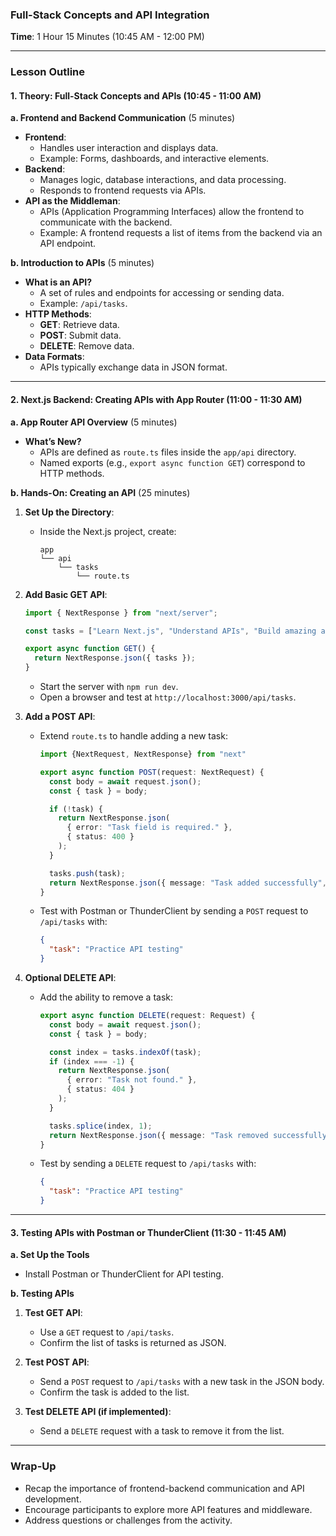 ### **Full-Stack Concepts and API Integration**  
**Time**: 1 Hour 15 Minutes (10:45 AM - 12:00 PM)  

---

### **Lesson Outline**  

#### **1. Theory: Full-Stack Concepts and APIs (10:45 - 11:00 AM)**  

**a. Frontend and Backend Communication** (5 minutes)  
- **Frontend**:  
  - Handles user interaction and displays data.  
  - Example: Forms, dashboards, and interactive elements.  
- **Backend**:  
  - Manages logic, database interactions, and data processing.  
  - Responds to frontend requests via APIs.  
- **API as the Middleman**:  
  - APIs (Application Programming Interfaces) allow the frontend to communicate with the backend.  
  - Example: A frontend requests a list of items from the backend via an API endpoint.  

**b. Introduction to APIs** (5 minutes)  
- **What is an API?**  
  - A set of rules and endpoints for accessing or sending data.  
  - Example: `/api/tasks`.  
- **HTTP Methods**:  
  - **GET**: Retrieve data.  
  - **POST**: Submit data.  
  - **DELETE**: Remove data.  
- **Data Formats**:  
  - APIs typically exchange data in JSON format.  

---

#### **2. Next.js Backend: Creating APIs with App Router (11:00 - 11:30 AM)**  

**a. App Router API Overview** (5 minutes)  
- **What’s New?**  
  - APIs are defined as `route.ts` files inside the `app/api` directory.  
  - Named exports (e.g., `export async function GET`) correspond to HTTP methods.  

**b. Hands-On: Creating an API** (25 minutes)  
1. **Set Up the Directory**:  
   - Inside the Next.js project, create:  
     ```
     app
     └── api
         └── tasks
             └── route.ts
     ```  

2. **Add Basic GET API**:  
   ```typescript
   import { NextResponse } from "next/server";

   const tasks = ["Learn Next.js", "Understand APIs", "Build amazing apps"];

   export async function GET() {
     return NextResponse.json({ tasks });
   }
   ```  
   - Start the server with `npm run dev`.  
   - Open a browser and test at `http://localhost:3000/api/tasks`.  

3. **Add a POST API**:  
   - Extend `route.ts` to handle adding a new task:  
     ```typescript
     import {NextRequest, NextResponse} from "next"

     export async function POST(request: NextRequest) {
       const body = await request.json();
       const { task } = body;

       if (!task) {
         return NextResponse.json(
           { error: "Task field is required." },
           { status: 400 }
         );
       }

       tasks.push(task);
       return NextResponse.json({ message: "Task added successfully", tasks });
     }
     ```  
   - Test with Postman or ThunderClient by sending a `POST` request to `/api/tasks` with:  
     ```json
     {
       "task": "Practice API testing"
     }
     ```  

4. **Optional DELETE API**:  
   - Add the ability to remove a task:  
     ```typescript
     export async function DELETE(request: Request) {
       const body = await request.json();
       const { task } = body;

       const index = tasks.indexOf(task);
       if (index === -1) {
         return NextResponse.json(
           { error: "Task not found." },
           { status: 404 }
         );
       }

       tasks.splice(index, 1);
       return NextResponse.json({ message: "Task removed successfully", tasks });
     }
     ```  
   - Test by sending a `DELETE` request to `/api/tasks` with:  
     ```json
     {
       "task": "Practice API testing"
     }
     ```  

---

#### **3. Testing APIs with Postman or ThunderClient (11:30 - 11:45 AM)**

**a. Set Up the Tools**  
- Install Postman or ThunderClient for API testing.  

**b. Testing APIs**  
1. **Test GET API**:  
   - Use a `GET` request to `/api/tasks`.  
   - Confirm the list of tasks is returned as JSON.  

2. **Test POST API**:  
   - Send a `POST` request to `/api/tasks` with a new task in the JSON body.  
   - Confirm the task is added to the list.  

3. **Test DELETE API (if implemented)**:  
   - Send a `DELETE` request with a task to remove it from the list.  

---

### **Wrap-Up**  
- Recap the importance of frontend-backend communication and API development.  
- Encourage participants to explore more API features and middleware.  
- Address questions or challenges from the activity.  
